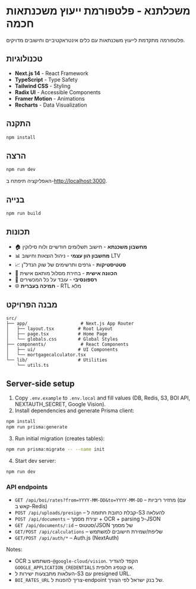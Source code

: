 # משכלתנא - פלטפורמת ייעוץ משכנתאות חכמה

פלטפורמה מתקדמת לייעוץ משכנתאות עם כלים אינטראקטיביים וחישובים מדויקים.

## טכנולוגיות

- **Next.js 14** - React Framework
- **TypeScript** - Type Safety
- **Tailwind CSS** - Styling
- **Radix UI** - Accessible Components
- **Framer Motion** - Animations
- **Recharts** - Data Visualization

## התקנה

```bash
npm install
```

## הרצה

```bash
npm run dev
```

האפליקציה תיפתח ב-[http://localhost:3000](http://localhost:3000).

## בנייה

```bash
npm run build
```

## תכונות

- 🏠 **מחשבון משכנתא** - חישוב תשלומים חודשיים ולוח סילוקין
- 📊 **מחשבון הון עצמי** - ניהול הוצאות וחישוב LTV
- 📈 **סטטיסטיקות** - גרפים ותרשימים של שוק הנדל"ן
- 🎯 **הכוונה אישית** - בחירת מסלול מותאם אישית
- 📱 **רספונסיבי** - עובד על כל המכשירים
- 🌐 **תמיכה בעברית** - RTL מלא

## מבנה הפרויקט

```
src/
├── app/                    # Next.js App Router
│   ├── layout.tsx         # Root Layout
│   ├── page.tsx           # Home Page
│   └── globals.css        # Global Styles
├── components/             # React Components
│   ├── ui/                # UI Components
│   └── mortgagecalculator.tsx
└── lib/                   # Utilities
    └── utils.ts
``` 

## Server-side setup

1. Copy `.env.example` to `.env.local` and fill values (DB, Redis, S3, BOI API, NEXTAUTH_SECRET, Google Vision).
2. Install dependencies and generate Prisma client:

```bash
npm install
npm run prisma:generate
```

3. Run initial migration (creates tables):

```bash
npm run prisma:migrate -- --name init
```

4. Start dev server:

```bash
npm run dev
```

### API endpoints
- `GET /api/boi/rates?from=YYYY-MM-DD&to=YYYY-MM-DD` – מחזיר ריביות (עם קאש ב-Redis)
- `POST /api/uploads/presign` – קבלת כתובת חתומה ל-S3 להעלאה
- `POST /api/documents` – יצירת מסמך + OCR + parsing ל-JSON
- `GET /api/documents/:id` – סטטוס/JSON של מסמך
- `GET/POST /api/calculations` – שליפת/שמירת חישובים למשתמש
- `GET/POST /api/auth/*` – Auth.js (NextAuth)

Notes:
- OCR משתמש ב-`@google-cloud/vision`. הקפד להגדיר `GOOGLE_APPLICATION_CREDENTIALS` או קונפיג חלופית.
- העלאות מתבצעות ישירות ל-S3 עם presigned URL.
- `BOI_RATES_URL` צריך להפנות ל-endpoint של בנק ישראל לפי הצורך. 